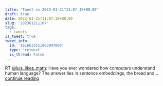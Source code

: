 ```yaml
---
title: 'Tweet on 2023-01-21T11:07:19+00:00'
draft: true
date: 2023-01-21T11:07:19+00:00
slug: '202301211107'
tags:
  - tweets
is_tweet: true
tweet_info:
  id: '1616633511963947009'
  type: 'retweet'
  is_thread: False
---
```




RT [@luis_likes_math](https://x.com/luis_likes_math): Have you ever wondered how computers understand human language? The answer lies in sentence embeddings, the bread and… [continue reading](https://x.com/sytelus/status/1616633511963947009)

